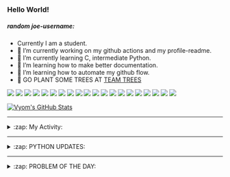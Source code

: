### Hello World!

##### random joe-username:
<!--DON'T REMOVE--->
<!--username:START-->
<!--username:END-->

- Currently I am a student.
- 🔭 I’m currently working on my github actions and my profile-readme. 
- 🌱 I’m currently learning C, intermediate Python.
- 🌱 I’m learning how to make better documentation.
- 🌱 I’m learning how to automate my github flow.
- 🌱 GO PLANT SOME TREES AT [TEAM TREES](https://teamtrees.org/)

![](https://img.shields.io/badge/Editor-Vim-informational?style=flat&logo=Editor&logoColor=white&color=2bbc8a)
![](https://img.shields.io/badge/Editor-VScode-informational?style=flat&logo=<LOGO_NAME>&logoColor=white&color=2bbc8a)
![](https://img.shields.io/badge/OS-MacOS-informational?style=flat&logo=<LOGO_NAME>&logoColor=white&color=2bbc8a)
![](https://img.shields.io/badge/OS-Fedora-informational?style=flat&logo=<LOGO_NAME>&logoColor=white&color=2bbc8a)
![](https://img.shields.io/badge/OS-Ubuntu-informational?style=flat&logo=<LOGO_NAME>&logoColor=white&color=2bbc8a)
![](https://img.shields.io/badge/Tools-mysql-informational?style=flat&logo=<LOGO_NAME>&logoColor=white&color=2bbc8a)
![](https://img.shields.io/badge/Tools-MongoDB-informational?style=flat&logo=<LOGO_NAME>&logoColor=white&color=2bbc8a)
![](https://img.shields.io/badge/Tools-DiscordAPI-informational?style=flat&logo=<LOGO_NAME>&logoColor=white&color=2bbc8a)
![](https://img.shields.io/badge/Tools-GoogleAPIs-informational?style=flat&logo=<LOGO_NAME>&logoColor=white&color=2bbc8a)
![](https://img.shields.io/badge/Tools-html-informational?style=flat&logo=<LOGO_NAME>&logoColor=white&color=2bbc8a)
![](https://img.shields.io/badge/Tools-css-informational?style=flat&logo=<LOGO_NAME>&logoColor=white&color=2bbc8a)
![](https://img.shields.io/badge/Tools-ScikitLearn-informational?style=flat&logo=<LOGO_NAME>&logoColor=white&color=2bbc8a)
![](https://img.shields.io/badge/Tools-json-informational?style=flat&logo=<LOGO_NAME>&logoColor=white&color=2bbc8a)
![](https://img.shields.io/badge/Tools-Metasploit-informational?style=flat&logo=<LOGO_NAME>&logoColor=white&color=2bbc8a)
![](https://img.shields.io/badge/Shell-zsh-informational?style=flat&logo=<LOGO_NAME>&logoColor=white&color=2bbc8a)
![](https://img.shields.io/badge/Code-Python-informational?style=flat&logo=<LOGO_NAME>&logoColor=white&color=2bbc8a)
![](https://img.shields.io/badge/Code-Ruby-informational?style=flat&logo=<LOGO_NAME>&logoColor=white&color=2bbc8a)
![](https://img.shields.io/badge/Code-Processing-informational?style=flat&logo=<LOGO_NAME>&logoColor=white&color=2bbc8a)
![](https://img.shields.io/badge/Code-Arduino-informational?style=flat&logo=<LOGO_NAME>&logoColor=white&color=2bbc8a)
![](https://img.shields.io/badge/Graphics-Blender-informational?style=flat&logo=<LOGO_NAME>&logoColor=white&color=2bbc8a)

<a href="https://github.com/Vyvy-vi/Vyvy-vi">
  <img align="center" src="https://profile-readme-git-master.vyvy-vi.vercel.app/api?username=Vyvy-vi&show_icons=true&line_height=27&count_private=true&title_color=ffffff&text_color=c9cacc&icon_color=2bbc8a&bg_color=1d1f21" alt="Vyom's GitHub Stats" />
</a>

---
<details>
  <summary>:zap: My Activity:</summary>
  
<!--START_SECTION:waka-->
![Profile Views](http://img.shields.io/badge/Profile%20Views-594-blue)

**I'm a Night 🦉** 

```text
🌞 Morning    25 commits     ████░░░░░░░░░░░░░░░░░░░░░   18.25% 
🌆 Daytime    27 commits     █████░░░░░░░░░░░░░░░░░░░░   19.71% 
🌃 Evening    46 commits     ████████░░░░░░░░░░░░░░░░░   33.58% 
🌙 Night      39 commits     ███████░░░░░░░░░░░░░░░░░░   28.47%

```
📅 **I'm Most Productive on Sunday** 

```text
Monday       16 commits     ███░░░░░░░░░░░░░░░░░░░░░░   11.68% 
Tuesday      11 commits     ██░░░░░░░░░░░░░░░░░░░░░░░   8.03% 
Wednesday    11 commits     ██░░░░░░░░░░░░░░░░░░░░░░░   8.03% 
Thursday     23 commits     ████░░░░░░░░░░░░░░░░░░░░░   16.79% 
Friday       7 commits      █░░░░░░░░░░░░░░░░░░░░░░░░   5.11% 
Saturday     24 commits     ████░░░░░░░░░░░░░░░░░░░░░   17.52% 
Sunday       45 commits     ████████░░░░░░░░░░░░░░░░░   32.85%

```


📊 **This Week I Spent My Time On** 

```text
🔥 Editors: 
Vim                      4 hrs 32 mins       █████████████████████████   100.0%

🐱‍💻 Projects: 
TearDrops                3 hrs 8 mins        █████████████████░░░░░░░░   69.24% 
Unknown Project          24 mins             ██░░░░░░░░░░░░░░░░░░░░░░░   9.07% 
awesomeScripts           18 mins             █░░░░░░░░░░░░░░░░░░░░░░░░   6.64% 
do_username              17 mins             █░░░░░░░░░░░░░░░░░░░░░░░░   6.32% 
Dictu                    13 mins             █░░░░░░░░░░░░░░░░░░░░░░░░   4.81%

💻 Operating System: 
Mac                      4 hrs 32 mins       █████████████████████████   100.0%

```

**I Mostly Code in Python** 

```text
Python                   18 repos            ███████████████████░░░░░░   78.26% 
Processing               1 repo              █░░░░░░░░░░░░░░░░░░░░░░░░   4.35% 
Swift                    1 repo              █░░░░░░░░░░░░░░░░░░░░░░░░   4.35% 
JavaScript               1 repo              █░░░░░░░░░░░░░░░░░░░░░░░░   4.35% 
SCSS                     1 repo              █░░░░░░░░░░░░░░░░░░░░░░░░   4.35%

```



<!--END_SECTION:waka-->
</details>

---
<details>
  <summary>:zap: PYTHON UPDATES:</summary>
  
<!-- BLOG-POST-LIST:START -->
- [CSV - Copy Certain Columns From One CV to Another](https://www.reddit.com/r/Python/comments/jlo5hd/csv_copy_certain_columns_from_one_cv_to_another/)
- [Question on assignments in Python3: What is the value of b after changing the value of a ?](https://www.reddit.com/r/Python/comments/jlngf1/question_on_assignments_in_python3_what_is_the/)
- [Directory Fuzzing](https://www.reddit.com/r/Python/comments/jlmkt6/directory_fuzzing/)
- [SolarY - A Solar System / Space Science Python Library](https://www.reddit.com/r/Python/comments/jlmcqa/solary_a_solar_system_space_science_python_library/)
- [I made an image to ASCII converter using PIL!](https://www.reddit.com/r/Python/comments/jllt9f/i_made_an_image_to_ascii_converter_using_pil/)
<!-- BLOG-POST-LIST:END -->
</details>

---
<details>
  <summary>:zap: PROBLEM OF THE DAY:</summary>

<!--QOTD:START-->
<!--QOTD:END-->
</details>
